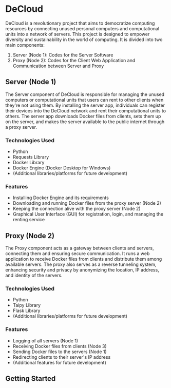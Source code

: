 # DeCloud

DeCloud is a revolutionary project that aims to democratize computing resources by connecting unused personal computers and computational units into a network of servers. This project is designed to empower diversity and sustainability in the world of computing. It is divided into two main components:

1. Server (Node 1): Codes for the Server Software
2. Proxy (Node 2): Codes for the Client Web Application and Communication between Server and Proxy

## Server (Node 1)

The Server component of DeCloud is responsible for managing the unused computers or computational units that users can rent to other clients when they're not using them. By installing the server app, individuals can register their devices into the DeCloud network and rent their computational units to others. The server app downloads Docker files from clients, sets them up on the server, and makes the server available to the public internet through a proxy server.

### Technologies Used

- Python
- Requests Library
- Docker Library
- Docker Engine (Docker Desktop for Windows)
- (Additional libraries/platforms for future development)

### Features

- Installing Docker Engine and its requirements
- Downloading and running Docker files from the proxy server (Node 2)
- Keeping the connection alive with the proxy server (Node 2)
- Graphical User Interface (GUI) for registration, login, and managing the renting service

## Proxy (Node 2)

The Proxy component acts as a gateway between clients and servers, connecting them and ensuring secure communication. It runs a web application to receive Docker files from clients and distribute them among available servers. The proxy also serves as a reverse tunneling system, enhancing security and privacy by anonymizing the location, IP address, and identity of the servers.

### Technologies Used

- Python
- Taipy Library
- Flask Library
- (Additional libraries/platforms for future development)

### Features

- Logging of all servers (Node 1)
- Receiving Docker files from clients (Node 3)
- Sending Docker files to the servers (Node 1)
- Redirecting clients to their server's IP address
- (Additional features for future development)

## Getting Started


